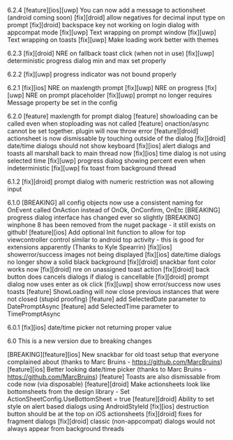 ﻿6.2.4
[feature][ios][uwp] You can now add a message to actionsheet (android coming soon)
[fix][droid] allow negatives for decimal input type on prompt
[fix][droid] backspace key not working on login dialog with appcompat mode
[fix][uwp] Text wrapping on prompt window
[fix][uwp] Text wrapping on toasts
[fix][uwp] Make loading work better with themes

6.2.3
[fix][droid] NRE on fallback toast click (when not in use)
[fix][uwp] deterministic progress dialog min and max set properly

6.2.2
[fix][uwp] progress indicator was not bound properly

6.2.1
[fix][ios] NRE on maxlength prompt
[fix][uwp] NRE on progress
[fix][uwp] NRE on prompt placeholder
[fix][uwp] prompt no longer requires Message property be set in the config

6.2.0
[feature] maxlength for prompt dialog
[feature] showloading can be called even when stoploading was not called
[feature] onaction/async cannot be set together.  plugin will now throw error
[feature][droid] actionsheet is now dismissable by touching outside of the dialog
[fix][droid] date/time dialogs should not show keyboard
[fix][ios] alert dialogs and toasts all marshall back to main thread now
[fix][ios] time dialog is not using selected time
[fix][uwp] progress dialog showing percent even when indeterministic
[fix][uwp] fix toast from background thread

6.1.2
[fix][droid] prompt dialog with numeric restriction was not allowing input

6.1.0
[BREAKING] all config objects now use a consistent naming for OnEvent called OnAction instead of OnOk, OnConfirm, OnEtc
[BREAKING] progress dialog interface has changed ever so slightly
[BREAKING] winphone 8 has been removed from the nuget package - it still exists on github!
[feature][ios] Add optional Init function to allow for top viewcontroller control similar to android top activity - this is good for extensions apparently (Thanks to Kyle Spearrin)
[fix][ios] showerror/success images not being displayed
[fix][ios] date/time dialogs no longer show a solid black background
[fix][droid] snackbar font color works now
[fix][droid] nre on unassigned toast action
[fix][droid] back button does cancels dialogs if dialog is cancellable
[fix][droid] prompt dialog now uses enter as ok click
[fix][uwp] show error/success now uses toasts
[feature] ShowLoading will now close previous instances that were not closed (stupid proofing)
[feature] add SelectedDate parameter to DatePromptAsync
[feature] add SelectedTime parameter to TimePromptAsync

6.0.1
[fix][ios] date/time picker not returning proper value

6.0
This is a new version due to breaking changes

[BREAKING][feature][ios] New snackbar for old toast setup that everyone complained about (thanks to Marc Bruins - https://github.com/MarcBruins)
[feature][ios] Better looking date/time picker (thanks to Marc Bruins - https://github.com/MarcBruins)
[feature] Toasts are also dismissable from code now (via disposable)
[feature][droid] Make actionsheets look like bottomsheets from the design library - Set ActionSheetConfig.UseBottomSheet = true
[feature][droid] Ability to set style on alert based dialogs using AndroidStyleId
[fix][ios] destruction button should be at the top on iOS actionsheets
[fix][droid] fixes for fragment dialogs
[fix][droid] classic (non-appcompat) dialogs would not always appear from background threads